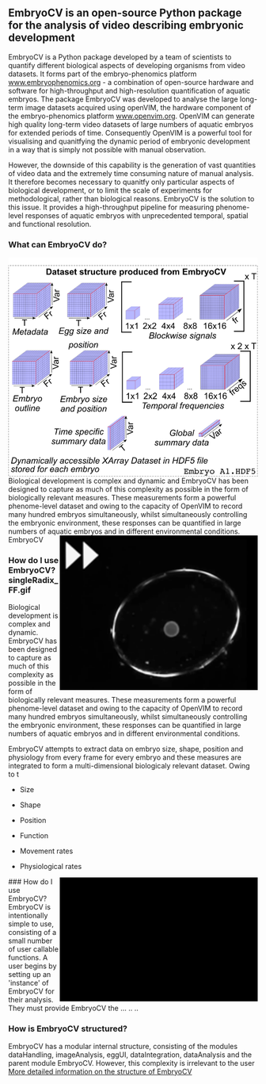 ## EmbryoCV is an open-source Python package for the analysis of video describing embryonic development

EmbryoCV is a Python package developed by a team of scientists to quantify different biological aspects of developing organisms from video datasets. It forms part of the embryo-phenomics platform www.embryophenomics.org - a combination of open-source hardware and software for high-throughput and high-resolution quantification of aquatic embryos. The package EmbryoCV was developed to analyse the large long-term image datasets acquired using openVIM, the hardware component of the embryo-phenomics platform www.openvim.org. OpenVIM can generate high quality long-term video datasets of large numbers of aquatic embryos for extended periods of time. Consequently OpenVIM is a powerful tool for visualising and quanitfying the dynamic period of embryonic development in a way that is simply not possible with manual observation. 

However, the downside of this capability is the generation of vast quantities of video data and the extremely time consuming nature of manual analysis. It therefore becomes necessary to quanitfy only particular aspects of biological development, or to limit the scale of experiments for methodological, rather than biological reasons. EmbryoCV is the solution to this issue. It provides a high-throughput pipeline for measuring phenome-level responses of aquatic embryos with unprecedented temporal, spatial and functional resolution.


### What can EmbryoCV do?

<img src="assets/datasetStructure.png" align = "left" />
Biological development is complex and dynamic and EmbryoCV has been designed to capture as much of this complexity as possible in the form of biologically relevant measures. These measurements form a powerful phenome-level dataset and owing to the capacity of OpenVIM to record many hundred embryos simultaneously, whilst simultaneously controlling the embryonic environment, these responses can be quantified in large numbers of aquatic embryos and in different environmental conditions.
EmbryoCV
<img src="assets/singleRadix_FF.gif" align = "right" width="400" />



### How do I use EmbryoCV?singleRadix_FF.gif
Biological development is complex and dynamic. EmbryoCV has been designed to capture as much of this complexity as possible in the form of biologically relevant measures. These measurements form a powerful phenome-level dataset and owing to the capacity of OpenVIM to record many hundred embryos simultaneously, whilst simultaneously controlling the embryonic environment, these responses can be quantified in large numbers of aquatic embryos and in different environmental conditions.



EmbryoCV attempts to extract data on embryo size, shape, position and physiology from every frame for every embryo and these measures are integrated to form a multi-dimensional biologicaly relevant dataset. Owing to t
* Size
* Shape
* Position
* Function

* Movement rates
* Physiological rates 

<img src="assets/embryocvScrollingData_cropped.gif" align = "right" width="400" height="250" />
### How do I use EmbryoCV?
EmbryoCV is intentionally simple to use, consisting of a small number of user callable functions. A user begins by setting up an 'instance' of EmbryoCV for their analysis. They must provide EmbryoCV the ...
..
..


### How is EmbryoCV structured?
EmbryoCV has a modular internal structure, consisting of the modules dataHandling, imageAnalysis, eggUI, dataIntegration, dataAnalysis and the parent module EmbryoCV. However, this complexity is irrelevant to the user [More detailed information on the structure of EmbryoCV](programStructure.md)



